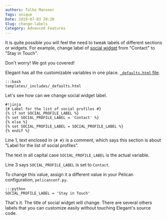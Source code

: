 ```yaml
---
authors: Talha Mansoor
Tags: unique
Date: 2019-07-03 20:20
Slug: change-labels
Category: Advanced Features
---
```


It is quite possible you will feel the need to tweak labels of different
sections or widgets. For example, change label of [social
widget](/how-to-display-your-social-media-profiles) from "Contact" to "Stay in
Touch".

Don't worry! We got you covered!

Elegant has all the customizable variables in one place. [`_defaults.html`
file](https://github.com/Pelican-Elegant/elegant/blob/master/templates/_includes/_defaults.html).

    :::bash
    templates/_includes/_defaults.html

Let's see how can we change social widget label.

    #!jinja
    {# Label for the list of social profiles #}
    {% if not SOCIAL_PROFILE_LABEL %}
    {% set SOCIAL_PROFILE_LABEL = 'Contact' %}
    {% else %}
    {% set SOCIAL_PROFILE_LABEL = SOCIAL_PROFILE_LABEL %}
    {% endif %}

Line 1, text enclosed in `{# #}` is a comment, which says this section is about
"Label for the list of social profiles".

The text in all capital case `SOCIAL_PROFILE_LABEL` is the actual variable.

Line 3 says `SOCIAL_PROFILE_LABEL` is set to `Contact`.

To change this value, assign it a different value in your Pelican
configuration, `pelicanconf.py`.

    :::python
    SOCIAL_PROFILE_LABEL = 'Stay in Touch'

That's it. The title of social widget will change. There are several others
labels that you can customize easily without touching Elegant's source code.
